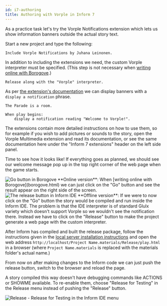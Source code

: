 ```yaml
---
id: i7-authoring
title: Authoring with Vorple in Inform 7
---
```


As a practice task let's try the Vorple Notifications extension which lets us show information banners outside the actual story text. 

Start a new project and type the following:

```inform7
Include Vorple Notifications by Juhana Leinonen.
```

In addition to including the extensions we need, the custom Vorple interpreter must be specified. (This step is not necessary when [writing online with Borogove](borogove.html).)

```inform7
Release along with the "Vorple" interpreter.
```

As per [the extension's documentation](extension-notifications.html) we can display banners with a
`display a notification` phrase.

```inform7
The Parade is a room.

When play begins:
    display a notification reading "Welcome to Vorple!".
```

The extensions contain more detailed instructions on how to use them, so for example if you wish to add pictures or sounds to the story, open the Vorple Multimedia extension and read its documentation, or see the same documentation
here under the "Inform 7 extensions" header on the left side panel.

Time to see how it looks like! If everything goes as planned, we should see our welcome message pop up in the top right corner of the web page when the game starts.

<img src="/img/borogove-go.png" alt="Go button in Borogove" class="float-right">
**Online version**: When [writing online with Borogove](borogove.html) we can just click on the "Go" button and see the result appear on the right side of the screen.

<img src="/img/release-button.png" alt="The release button in Inform IDE" class="float-right">
**Offline version**: If we were to now click on the "Go" button the story would be compiled and run inside the Inform IDE. The problem is that the IDE interpreter is of standard Glulx variety which doesn't support Vorple so we wouldn't see the notification there. Instead we have to click on the "Release" button to make the project generate a web page with the custom interpreter. 

After Inform has compiled and built the release package, follow the instructions given in the [local server installation instructions](localhost.md) and open the web address `http://localhost/Project Name.materials/Release/play.html` in a browser (where `Project Name.materials` is replaced with the materials folder's actual name.) 

From now on after making changes to the Inform code we can just push the release button, switch to the browser and reload the page. 

A story compiled this way doesn't have debugging commands like ACTIONS or SHOWME available. To re-enable them, choose "Release for Testing" in the Release menu instead of pushing the "Release" button.

![Release - Release for Testing in the Inform IDE menu](/img/release-for-testing.png)



